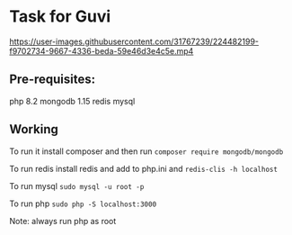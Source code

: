 # Task for Guvi



https://user-images.githubusercontent.com/31767239/224482199-f9702734-9667-4336-beda-59e46d3e4c5e.mp4


## Pre-requisites:
  
  php 8.2
  mongodb 1.15
  redis
  mysql
 
 
## Working

To run it install composer and then run
`composer require mongodb/mongodb`

To run redis install redis and add to php.ini and
`redis-clis -h localhost`

To run mysql 
`sudo mysql -u root -p`

To run php
  `sudo php -S localhost:3000`

Note: always run php as root 




